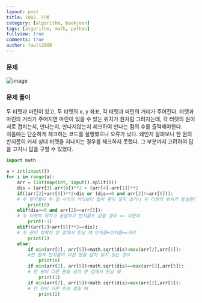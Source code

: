 ```yaml
---
layout: post
title: 1002. 터렛
category: [algorithm, baekjoon]
tags: [algorithm, math, python]
fullview: true
comments: true
author: fault2000
---
```

<h3>문제</h3>

![image](https://user-images.githubusercontent.com/73513005/148475267-829584cc-3420-4f65-b860-281cbbc0dd2c.png)

<h3>문제 풀이</h3>

두 터렛과 마린이 있고, 두 터렛의 x, y 좌표, 각 터렛과 마린의 거리가 주어진다. 터렛과 마린의 거리가 주어지면 마린이 있을 수 있는 위치가 원처럼 그려지는데, 각 터렛의 원이 서로 겹치는지, 만나는지, 만나지않는지 체크하여 만나는 점의 수를 출력해야한다.<br>
처음에는 단순하게 체크하는 코드를 실행했으나 오류가 났다. 왜인지 살펴보니 한 원의 반지름이 커서 상대 터렛을 지나치는 경우를 체크하지 못했다. 그 부분까지 고려하여 답을 고치니 답을 구할 수 있었다.

```python
import math

a = int(input())
for i in range(a):
    arr = list(map(int, input().split()))
    dis = (arr[3]-arr[0])**2 + (arr[4]-arr[1])**2
    if((arr[2]+arr[5])**2<dis or (dis==0 and arr[2]!=arr[5])):
    # 두 반지름이 두 점 사이의 거리보다 짧아 원이 닿지 않거나 두 터렛의 위치가 동일한데 반지름은 다를 경우
        print(0)
    elif(dis==0 and arr[2]==arr[5]):
    # 두 터렛의 위치가 동일하고 반지름도 같을 경우 == 무한대
        print(-1)
    elif((arr[2]+arr[5])**2==dis):
    # 두 원이 정확히 한 점에서 만날 때 반지름+반지름==거리
        print(1)
    else:
        if min(arr[2], arr[5])+math.sqrt(dis)<max(arr[2],arr[5]):
        #한 원의 반지름이 다른 원을 넘어 닿지 않는 경우
            print(0)
        if min(arr[2], arr[5])+math.sqrt(dis)==max(arr[2],arr[5]):
        # 한 원이 다른 원을 넘어 한 점에서 만날 때
            print(1)
        if min(arr[2], arr[5])+math.sqrt(dis)>max(arr[2],arr[5]):
        # 한 원이 다른 원과 겹칠 때
            print(2)
```